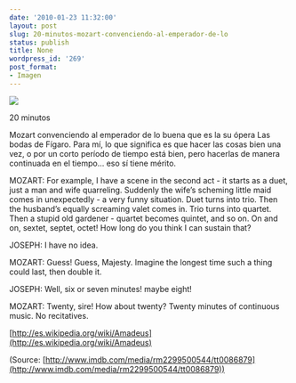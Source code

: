 ```yaml
---
date: '2010-01-23 11:32:00'
layout: post
slug: 20-minutos-mozart-convenciendo-al-emperador-de-lo
status: publish
title: None
wordpress_id: '269'
post_format:
- Imagen
---
```


[![](http://jjdenis.files.wordpress.com/2012/04/tumblr_kwp3y7oe9d1qzqnl8o1_500.jpg)](http://www.imdb.com/media/rm2299500544/tt0086879)

20 minutos




Mozart convenciendo al emperador de lo buena que es la su ópera Las bodas de Fígaro. Para mí, lo que significa es que hacer las cosas bien una vez, o por un corto período de tiempo está bien, pero hacerlas de manera continuada en el tiempo… eso sí tiene mérito.




MOZART: For example, I have a scene in the second act - it starts as a duet, just a man and wife quarreling. Suddenly the wife’s scheming little maid comes in unexpectedly - a very funny situation. Duet turns into trio. Then the husband’s equally screaming valet comes in. Trio turns into quartet. Then a stupid old gardener - quartet becomes quintet, and so on. On and on, sextet, septet, octet! How long do you think I can sustain that?




JOSEPH: I have no idea.




MOZART: Guess! Guess, Majesty. Imagine the longest time such a thing could last, then double it.




JOSEPH: Well, six or seven minutes! maybe eight!




MOZART: Twenty, sire! How about twenty? Twenty minutes of continuous music. No recitatives.




[http://es.wikipedia.org/wiki/Amadeus](http://es.wikipedia.org/wiki/Amadeus)

(Source: [http://www.imdb.com/media/rm2299500544/tt0086879](http://www.imdb.com/media/rm2299500544/tt0086879))
